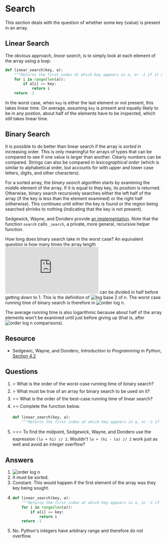 # Search
This section deals with the question of whether some key (value) is present in an array.

## Linear Search
The obvious approach, *linear search*, is to simply look at each element of the array using a loop:

```python
def linear_search(key, a):
    """Returns the first index at which key appears in a, or -1 if it does not."""
    for i in range(len(a)):
        if a[i] == key:
            return i
    return -1
```

In the worst case, when `key` is either the last element or not present, this takes linear time. On average, assuming `key` is present and equally likely to be in any postion, about half of the elements have to be inspected, which still takes linear time.

## Binary Search
It is possible to do better than linear search if the array is *sorted* in increasing order. This is only meaningful for arrays of types that can be compared to see if one value is larger than another. Clearly numbers can be compared. Strings can also be compared in *lexicographical order* (which is similar to alphabetical order, but accounts for with upper and lower case letters, digits, and other characters).

For a sorted array, the *binary search* algorithm starts by examining the *middle* element of the array. If it is equal to they key, its position is returned. Otherwise, binary search recursively searches either the left half of the array (if the key is less than the element examined) or the right half (otherwise). This continues until either the key is found or the region being searched shrinks to nothing (indicating that the key is not present).

Sedgewick, Wayne, and Dondero provide [an implementation](https://introcs.cs.princeton.edu/python/42sort/binarysearch.py.html). Note that the function `search` calls `_search`, a private, more general, recursive helper function.

How long does binary search take in the worst case? An equivalent question is how many times the array length ![n](https://latex.codecogs.com/svg.latex?n) can be divided in half before getting down to 1. This is the definition of ![log base 2 of n](https://latex.codecogs.com/svg.latex?\log_2&space;n). The worst case running time of binary search is therefore in ![order log n](https://latex.codecogs.com/svg.latex?\Theta(\log&space;n)).

The average running time is also logarithmic because about half of the array elements won't be examined until just before giving up (that is, after ![order log n](https://latex.codecogs.com/svg.latex?\Theta(\log&space;n)) comparisons).

## Resource
- Sedgewic, Wayne, and Dondero, *Introduction to Programming in Python*, [Section 4.2](https://introcs.cs.princeton.edu/python/42sort/)

## Questions
1. :star: What is the order of the worst-case running time of binary search?
1. :star: What must be true of an array for binary search to be used on it?
1. :star::star: What is the order of the best-case running time of linear search?
1. :star::star: Complete the function below.
    ```python
    def linear_search(key, a):
        """Returns the first index at which key appears in a, or -1 if it does not."""
    ```
1. :star::star::star: To find the midpoint, Sedgewick, Wayne, and Dondero use the expression `(lo + hi) // 2`. Wouldn't `lo + (hi - lo) // 2` work just as well and avoid an integer overflow?

## Answers
1. ![order log n](https://latex.codecogs.com/svg.latex?\Theta(\log&space;n))
1. It must be sorted.
1. Constant. This would happen if the first element of the array was they key being sought.
1.
    ```python
    def linear_search(key, a):
        """Returns the first index at which key appears in a, or -1 if it does not."""
        for i in range(len(a)):
            if a[i] == key:
                return i
        return -1
    ```
1. No. Python's integers have arbitrary range and therefore do not overflow.
